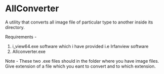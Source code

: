 # AllConverter
A utility that converts all image file of particular type to another inside its directory.


Requirements - 
1. i_view64.exe software which i have provided i.e Irfanview software
2. Allconverter.exe

Note - 
These two .exe files should in the folder where you have image files.
Give extension of a file which you eant to convert and to which extension.
